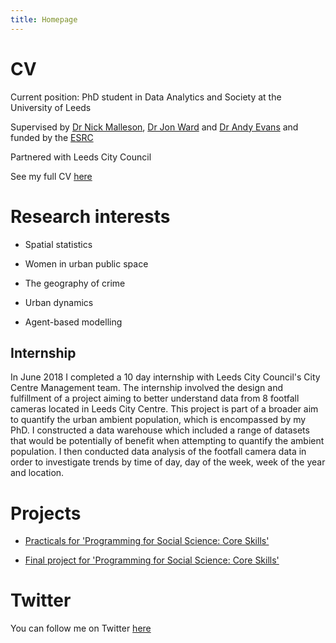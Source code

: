 ```yaml
---
title: Homepage
---
```


# CV


Current position: PhD student in Data Analytics and Society at the University of Leeds


Supervised by [Dr Nick Malleson](http://nickmalleson.co.uk), [Dr Jon Ward](http://www1.maths.leeds.ac.uk/~jaward/) and [Dr Andy Evans](http://www.geog.leeds.ac.uk/people/a.evans/) and funded by the [ESRC](http://www.esrc.ac.uk)

Partnered with Leeds City Council


See my full CV [here](https://annabelelizabethwhipp.github.io/cv)


# Research interests

- Spatial statistics

- Women in urban public space

- The geography of crime 

- Urban dynamics

- Agent-based modelling



##  Internship

In June 2018 I completed a 10 day internship with Leeds City Council's City Centre Management team. The internship involved the design and fulfillment of a project aiming to better understand data from 8 footfall cameras located in Leeds City Centre. This project is part of a broader aim to quantify the urban ambient population, which is encompassed by my PhD. I constructed a data warehouse which included a range of datasets that would be potentially of benefit when attempting to quantify the ambient population. I then conducted data analysis of the footfall camera data in order to investigate trends by time of day, day of the week, week of the year and location.



# Projects

- [Practicals for 'Programming for Social Science: Core Skills'](https://annabelelizabethwhipp.github.io/project)
  
- [Final project for 'Programming for Social Science: Core Skills'](https://github.com/annabelelizabethwhipp/Programming-for-Social-Sciences-Project)


# Twitter

You can follow me on Twitter [here](https://twitter.com/AnnabelWhipp)


